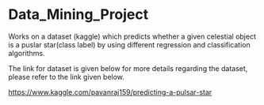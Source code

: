 # Data_Mining_Project

Works on a dataset (kaggle) which predicts whether a given celestial object is a puslar star(class label) 
by using different regression and classification algorithms.

The link for dataset is given below for more details regarding the dataset, please refer to the link given below.

https://www.kaggle.com/pavanraj159/predicting-a-pulsar-star
